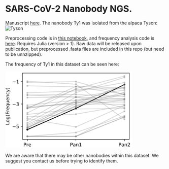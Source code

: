 # SARS-CoV-2 Nanobody NGS.

Manuscript [here](https://www.biorxiv.org/content/10.1101/2020.06.02.130161v2). The nanobody Ty1 was isolated from the alpaca Tyson:
<img width="300" alt="Tyson" src="https://user-images.githubusercontent.com/1152087/88061752-37b70500-cb68-11ea-9d84-45f118822c9f.png">

Preprocessing code is in [this notebook](https://github.com/MurrellGroup/Ty1/blob/master/Preprocessing.ipynb), and frequency analysis code is [here](https://github.com/MurrellGroup/Ty1/blob/master/FrequencyAnalysis.ipynb). Requires Julia (version > 1). Raw data will be released upon publication, but preprocessed .fasta files are included in this repo (but need to be unnzipped).

The frequency of Ty1 in this dataset can be seen here:

<img src="https://github.com/MurrellGroup/Ty1/blob/master/Enrichment.png" width="400">

We are aware that there may be other nanobodies within this dataset. We suggest you contact us before trying to identify them.
